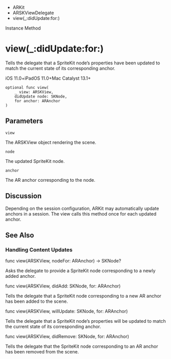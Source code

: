 

- ARKit
- ARSKViewDelegate
-  view(\_:didUpdate:for:) 

Instance Method

# view(\_:didUpdate:for:)

Tells the delegate that a SpriteKit node’s properties have been updated to match the current state of its corresponding anchor.

iOS 11.0+iPadOS 11.0+Mac Catalyst 13.1+

``` source
optional func view(
    _ view: ARSKView,
    didUpdate node: SKNode,
    for anchor: ARAnchor
)
```

## Parameters 

`view`  

The ARSKView object rendering the scene.

`node`  

The updated SpriteKit node.

`anchor`  

The AR anchor corresponding to the node.

## Discussion

Depending on the session configuration, ARKit may automatically update anchors in a session. The view calls this method once for each updated anchor.

## See Also

### Handling Content Updates

func view(ARSKView, nodeFor: ARAnchor) -> SKNode?

Asks the delegate to provide a SpriteKit node corresponding to a newly added anchor.

func view(ARSKView, didAdd: SKNode, for: ARAnchor)

Tells the delegate that a SpriteKit node corresponding to a new AR anchor has been added to the scene.

func view(ARSKView, willUpdate: SKNode, for: ARAnchor)

Tells the delegate that a SpriteKit node’s properties will be updated to match the current state of its corresponding anchor.

func view(ARSKView, didRemove: SKNode, for: ARAnchor)

Tells the delegate that the SpriteKit node corresponding to an AR anchor has been removed from the scene.

